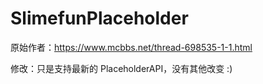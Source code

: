 # SlimefunPlaceholder

原始作者：https://www.mcbbs.net/thread-698535-1-1.html

修改：只是支持最新的 PlaceholderAPI，没有其他改变 :)
